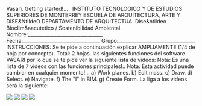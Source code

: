  Vasari. Getting started!...   INSTITUTO TECNOLOGICO Y DE ESTUDIOS SUPERIORES DE MONTERREY ESCUELA DE ARQUITECTURA, ARTE Y DISE&NtildeO DEPARTAMENTO DE ARQUITECTUA. Dise&ntildeo Bioclim&aacutetico / Sostenibilidad Ambiental. Nombre:_______________________________ Fecha:________________________________ Grupo:________________________________ INSTRUCCIONES: Se te pide a continuación explicar AMPLIAMENTE (1/4 de hoja por concepto). Total: 2 hojas. las siguientes funciones del software VASARI por lo que se te pide ver la siguiente lista de videos: Nota: Es una lista de 7 videos con las funciones principales!.. Nota: Ésta actividad puede cambiar en cualquier momento!... a) Work planes. b) Edit mass. c) Draw. d) Select. e) Navigate. f) The "I" in BIM. g) Create Form. La liga a los videos será la siguiente:                 

![](./content/8/M8.64/vasari.1.jpg)
![](./content/8/M8.64/vasari.2.jpg)
![](./content/8/M8.64/vasari.4.jpg)
![](./content/8/M8.64/vasari.3.jpg)
